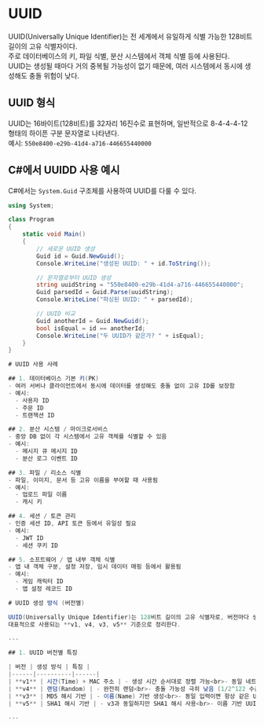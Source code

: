 # UUID

UUID(Universally Unique Identifier)는 전 세계에서 유일하게 식별 가능한 128비트 길이의 고유 식별자이다.  
주로 데이터베이스의 키, 파일 식별, 분산 시스템에서 객체 식별 등에 사용된다.  
UUID는 생성될 때마다 거의 중복될 가능성이 없기 때문에, 여러 시스템에서 동시에 생성해도 충돌 위험이 낮다.

## UUID 형식

UUID는 16바이트(128비트)를 32자리 16진수로 표현하며, 일반적으로 8-4-4-4-12 형태의 하이픈 구분 문자열로 나타낸다.  
예시: `550e8400-e29b-41d4-a716-446655440000`

## C#에서 UUIDD 사용 예시

C#에서는 `System.Guid` 구조체를 사용하여 UUID를 다룰 수 있다.

```csharp
using System;

class Program
{
    static void Main()
    {
        // 새로운 UUID 생성
        Guid id = Guid.NewGuid();
        Console.WriteLine("생성된 UUID: " + id.ToString());

        // 문자열로부터 UUID 생성
        string uuidString = "550e8400-e29b-41d4-a716-446655440000";
        Guid parsedId = Guid.Parse(uuidString);
        Console.WriteLine("파싱된 UUID: " + parsedId);

        // UUID 비교
        Guid anotherId = Guid.NewGuid();
        bool isEqual = id == anotherId;
        Console.WriteLine("두 UUID가 같은가? " + isEqual);
    }
}

# UUID 사용 사례

## 1. 데이터베이스 기본 키(PK)
- 여러 서버나 클라이언트에서 동시에 데이터를 생성해도 충돌 없이 고유 ID를 보장함
- 예시:
  - 사용자 ID
  - 주문 ID
  - 트랜잭션 ID

## 2. 분산 시스템 / 마이크로서비스
- 중앙 DB 없이 각 시스템에서 고유 객체를 식별할 수 있음
- 예시:
  - 메시지 큐 메시지 ID
  - 분산 로그 이벤트 ID

## 3. 파일 / 리소스 식별
- 파일, 이미지, 문서 등 고유 이름을 부여할 때 사용됨
- 예시:
  - 업로드 파일 이름
  - 캐시 키

## 4. 세션 / 토큰 관리
- 인증 세션 ID, API 토큰 등에서 유일성 필요
- 예시:
  - JWT ID
  - 세션 쿠키 ID

## 5. 소프트웨어 / 앱 내부 객체 식별
- 앱 내 객체 구분, 설정 저장, 임시 데이터 매핑 등에서 활용됨
- 예시:
  - 게임 캐릭터 ID
  - 앱 설정 레코드 ID

# UUID 생성 방식 (버전별)

UUID(Universally Unique Identifier)는 128비트 길이의 고유 식별자로, 버전마다 생성 방식이 다르다.  
대표적으로 사용되는 **v1, v4, v3, v5** 기준으로 정리한다.

---

## 1. UUID 버전별 특징

| 버전 | 생성 방식 | 특징 |
|------|----------|------|
| **v1** | 시간(Time) + MAC 주소 | - 생성 시간 순서대로 정렬 가능<br>- 동일 네트워크 환경에서 유일성 보장<br>- MAC 주소 기반 |
| **v4** | 랜덤(Random) | - 완전히 랜덤<br>- 충돌 가능성 극히 낮음 (1/2^122 수준)<br>- 분산 시스템에서 가장 많이 사용 |
| **v3** | MD5 해시 기반 | - 이름(Name) 기반 생성<br>- 동일 입력이면 항상 같은 UUID<br>- 고유성을 입력에 의존 |
| **v5** | SHA1 해시 기반 | - v3과 동일하지만 SHA1 해시 사용<br>- 이름 기반 UUID, 동일 입력에 대해 항상 동일 결과 |

---